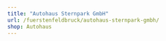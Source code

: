 ```yaml
---
title: "Autohaus Sternpark GmbH"
url: /fuerstenfeldbruck/autohaus-sternpark-gmbh/
shop: Autohaus
---
```

